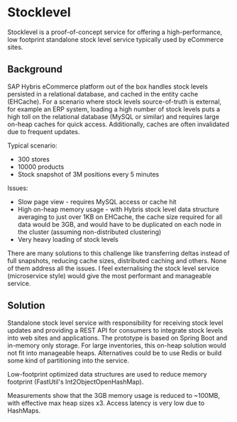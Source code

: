 # Stocklevel

Stocklevel is a proof-of-concept service for offering a high-performance, low footprint standalone stock level service typically used by eCommerce sites.

## Background
SAP Hybris eCommerce platform out of the box handles stock levels persisted in a relational database, and cached in the entity cache (EHCache). For a scenario where stock levels source-of-truth is external, for example an ERP system, loading a high number of stock levels puts a high toll on the relational database (MySQL or similar) and requires large on-heap caches for quick access. Additionally, caches are often invalidated due to frequent updates.

Typical scenario:
* 300 stores
* 10000 products
* Stock snapshot of 3M positions every 5 minutes

Issues:
* Slow page view - requires MySQL access or cache hit
* High on-heap memory usage - with Hybris stock level data structure averaging to just over 1KB on EHCache, the cache size required for all data would be 3GB, and would have to be duplicated on each node in the cluster (assuming non-distributed clustering)
* Very heavy loading of stock levels

There are many solutions to this challenge like transferring deltas instead of full snapshots, reducing cache sizes, distributed caching and others. None of them address all the issues. I feel externalising the stock level service (microservice style) would give the most performant and manageable service.

## Solution

Standalone stock level service with responsibility for receiving stock level updates and providing a REST API for consumers to integrate stock levels into web sites and applications. The prototype is based on Spring Boot and in-memory only storage. For large inventories, this on-heap solution would not fit into manageable heaps. Alternatives could be to use Redis or build some kind of partitioning into the service.

Low-footprint optimized data structures are used to reduce memory footprint (FastUtil's Int2ObjectOpenHashMap).

Measurements show that the 3GB memory usage is reduced to ~100MB, with effective max heap sizes x3. Access latency is very low due to HashMaps.
